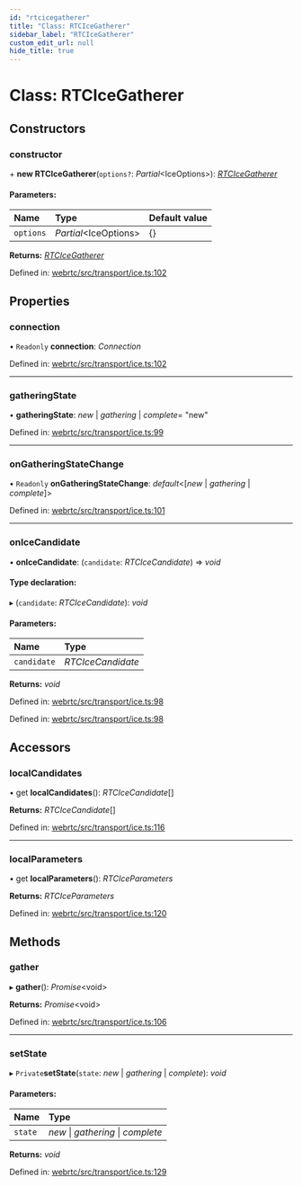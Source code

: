 ```yaml
---
id: "rtcicegatherer"
title: "Class: RTCIceGatherer"
sidebar_label: "RTCIceGatherer"
custom_edit_url: null
hide_title: true
---
```


# Class: RTCIceGatherer

## Constructors

### constructor

\+ **new RTCIceGatherer**(`options?`: *Partial*<IceOptions\>): [*RTCIceGatherer*](rtcicegatherer.md)

#### Parameters:

Name | Type | Default value |
:------ | :------ | :------ |
`options` | *Partial*<IceOptions\> | {} |

**Returns:** [*RTCIceGatherer*](rtcicegatherer.md)

Defined in: [webrtc/src/transport/ice.ts:102](https://github.com/shinyoshiaki/werift-webrtc/blob/8232339/packages/webrtc/src/transport/ice.ts#L102)

## Properties

### connection

• `Readonly` **connection**: *Connection*

Defined in: [webrtc/src/transport/ice.ts:102](https://github.com/shinyoshiaki/werift-webrtc/blob/8232339/packages/webrtc/src/transport/ice.ts#L102)

___

### gatheringState

• **gatheringState**: *new* \| *gathering* \| *complete*= "new"

Defined in: [webrtc/src/transport/ice.ts:99](https://github.com/shinyoshiaki/werift-webrtc/blob/8232339/packages/webrtc/src/transport/ice.ts#L99)

___

### onGatheringStateChange

• `Readonly` **onGatheringStateChange**: *default*<[*new* \| *gathering* \| *complete*]\>

Defined in: [webrtc/src/transport/ice.ts:101](https://github.com/shinyoshiaki/werift-webrtc/blob/8232339/packages/webrtc/src/transport/ice.ts#L101)

___

### onIceCandidate

• **onIceCandidate**: (`candidate`: *RTCIceCandidate*) => *void*

#### Type declaration:

▸ (`candidate`: *RTCIceCandidate*): *void*

#### Parameters:

Name | Type |
:------ | :------ |
`candidate` | *RTCIceCandidate* |

**Returns:** *void*

Defined in: [webrtc/src/transport/ice.ts:98](https://github.com/shinyoshiaki/werift-webrtc/blob/8232339/packages/webrtc/src/transport/ice.ts#L98)

Defined in: [webrtc/src/transport/ice.ts:98](https://github.com/shinyoshiaki/werift-webrtc/blob/8232339/packages/webrtc/src/transport/ice.ts#L98)

## Accessors

### localCandidates

• get **localCandidates**(): *RTCIceCandidate*[]

**Returns:** *RTCIceCandidate*[]

Defined in: [webrtc/src/transport/ice.ts:116](https://github.com/shinyoshiaki/werift-webrtc/blob/8232339/packages/webrtc/src/transport/ice.ts#L116)

___

### localParameters

• get **localParameters**(): *RTCIceParameters*

**Returns:** *RTCIceParameters*

Defined in: [webrtc/src/transport/ice.ts:120](https://github.com/shinyoshiaki/werift-webrtc/blob/8232339/packages/webrtc/src/transport/ice.ts#L120)

## Methods

### gather

▸ **gather**(): *Promise*<void\>

**Returns:** *Promise*<void\>

Defined in: [webrtc/src/transport/ice.ts:106](https://github.com/shinyoshiaki/werift-webrtc/blob/8232339/packages/webrtc/src/transport/ice.ts#L106)

___

### setState

▸ `Private`**setState**(`state`: *new* \| *gathering* \| *complete*): *void*

#### Parameters:

Name | Type |
:------ | :------ |
`state` | *new* \| *gathering* \| *complete* |

**Returns:** *void*

Defined in: [webrtc/src/transport/ice.ts:129](https://github.com/shinyoshiaki/werift-webrtc/blob/8232339/packages/webrtc/src/transport/ice.ts#L129)
